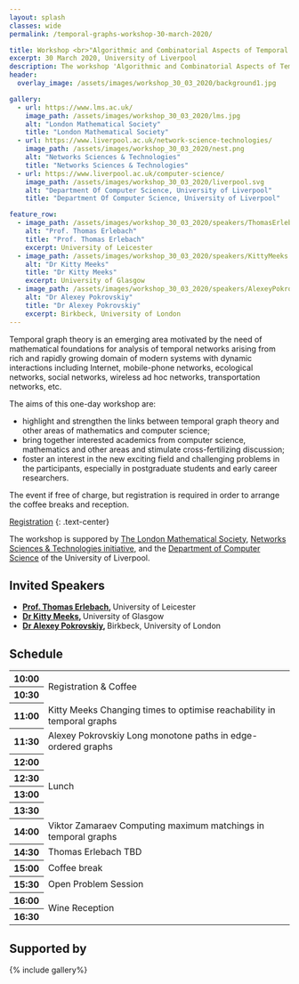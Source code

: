 ```yaml
---
layout: splash
classes: wide
permalink: /temporal-graphs-workshop-30-march-2020/

title: Workshop <br>"Algorithmic and Combinatorial Aspects of Temporal Graph Theory"
excerpt: 30 March 2020, University of Liverpool
description: The workshop 'Algorithmic and Combinatorial Aspects of Temporal Graph Theory' aims to highlight and strengthen connections between the emerging area of Temporal Graph Theory and other areas of mathematics and computer science. The event is organized by Viktor Zamaraev and is sponsored by The London Mathematical Society, Networks Sciences & Technologies initiative, and the Department of Computer Science of the University of Liverpool.
header:
  overlay_image: /assets/images/workshop_30_03_2020/background1.jpg

gallery:
  - url: https://www.lms.ac.uk/
    image_path: /assets/images/workshop_30_03_2020/lms.jpg
    alt: "London Mathematical Society"
    title: "London Mathematical Society"
  - url: https://www.liverpool.ac.uk/network-science-technologies/
    image_path: /assets/images/workshop_30_03_2020/nest.png
    alt: "Networks Sciences & Technologies"
    title: "Networks Sciences & Technologies"
  - url: https://www.liverpool.ac.uk/computer-science/
    image_path: /assets/images/workshop_30_03_2020/liverpool.svg
    alt: "Department Of Computer Science, University of Liverpool"
    title: "Department Of Computer Science, University of Liverpool"

feature_row:
  - image_path: /assets/images/workshop_30_03_2020/speakers/ThomasErlebach.jpg
    alt: "Prof. Thomas Erlebach"
    title: "Prof. Thomas Erlebach"
    excerpt: University of Leicester
  - image_path: /assets/images/workshop_30_03_2020/speakers/KittyMeeks.jpg
    alt: "Dr Kitty Meeks"
    title: "Dr Kitty Meeks"
    excerpt: University of Glasgow
  - image_path: /assets/images/workshop_30_03_2020/speakers/AlexeyPokrovskiy.jpg
    alt: "Dr Alexey Pokrovskiy"
    title: "Dr Alexey Pokrovskiy"
    excerpt: Birkbeck, University of London
---
```


<!--
<div class="workshop_header">
    <h1 class="workshop_header_h1"> Algorithmic and Combinatorial Aspects of Temporal Graph Theory</h1> 
    <p>30 March 2020, University of Liverpool</p>
</div>
-->

Temporal graph theory is an emerging area motivated by the need of mathematical foundations for analysis of 
temporal networks arising from rich and rapidly growing domain of modern systems with dynamic interactions 
including Internet, mobile-phone networks, ecological networks, social networks, wireless ad hoc networks, 
transportation networks, etc.

The aims of this one-day workshop are:
* highlight and strengthen the links between temporal graph theory and other areas of mathematics and computer science;
* bring together interested academics from computer science, mathematics and other areas and stimulate cross-fertilizing discussion;
* foster an interest in the new exciting field and challenging problems in the participants, especially in postgraduate students and early career researchers.


<span style="font-size: 1em">
The event if free of charge, but registration is required in order to arrange the coffee breaks and reception.
</span>

<a href="https://www.eventbrite.co.uk/e/algorithmic-and-combinatorial-aspects-of-temporal-graph-theory-workshop-tickets-98992656701" class="btn btn--primary btn--large btn--success">Registration</a>
{: .text-center}

The workshop is suppored by [The London Mathematical Society](https://www.lms.ac.uk/ "The London Mathematical Society"), [Networks Sciences & Technologies initiative](https://www.liverpool.ac.uk/network-science-technologies/ "Networks Sciences & Technologies initiative"), and the [Department of Computer Science](https://www.liverpool.ac.uk/computer-science/) of the University of Liverpool.


## Invited Speakers

<!--
{% include feature_row %}
-->
<ul>
  <li>
    <span style="font-weight: bold;">
        <a target="_blank" href="https://www.cs.le.ac.uk/people/te17/">Prof. Thomas Erlebach</a>,
    </span>
    <span>
        University of Leicester
    </span>
  </li>

  <li>
    <span style="font-weight: bold;">
        <a target="_blank" href="http://www.dcs.gla.ac.uk/~kitty/">Dr Kitty Meeks</a>,
    </span>
    <span>
        University of Glasgow
    </span>
  </li>

  <li>
    <span style="font-weight: bold;">
        <a target="_blank" href="https://alexeypokrovskiy.com/">Dr Alexey Pokrovskiy</a>,
    </span>
    <span>
        Birkbeck, University of London
    </span>
  </li>
</ul>



## Schedule

<table class="schedule">
        <tr>
            <th>10:00</th>
            <td colspan="4" rowspan="2" class="stage-saturn" style="font-weight: normal">Registration & Coffee</td>
        </tr>
        <tr>
            <th>10:30</th>
        </tr>
        <tr>
            <th>11:00</th>
            <td colspan="4" class="stage-mercury">Kitty Meeks <span>Changing times to optimise reachability in temporal graphs</span></td>
        </tr>
        <tr>
            <th>11:30</th>
            <td colspan="4" class="stage-mercury">Alexey Pokrovskiy <span>Long monotone paths in edge-ordered graphs</span></td>
        </tr>
        <tr>
            <th>12:00</th>
            <td colspan="4" rowspan="4" class="stage-earth" style="font-weight: normal">Lunch</td>
        </tr>
        <tr>
            <th>12:30</th>
        </tr>
        <tr>
            <th>13:00</th>
        </tr>
        <tr>
            <th>13:30</th>
        </tr>
        <tr>
            <th>14:00</th>
            <td colspan="4" class="stage-mercury">Viktor Zamaraev <span>Computing maximum matchings in temporal graphs</span></td>
        </tr>
        <tr>
            <th>14:30</th>
            <td colspan="4" class="stage-mercury">Thomas Erlebach <span>TBD</span></td>
        </tr>
        <tr>
            <th>15:00</th>
            <td colspan="4" class="stage-earth" style="font-weight: normal">Coffee break</td>
        </tr>
        <tr>
            <th>15:30</th>
            <td colspan="4" class="stage-mercury" style="font-weight: normal">Open Problem Session</td>
        </tr>
        <tr>
            <th>16:00</th>
            <td colspan="4" rowspan="2" class="stage-saturn" style="font-weight: normal">Wine Reception</td>
        </tr>
        <tr>
            <th>16:30</th>
        </tr>
</table>


## Supported by

{% include gallery%}
